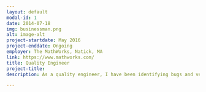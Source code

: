 ```yaml
---
layout: default
modal-id: 1
date: 2014-07-18
img: businessman.png
alt: image-alt
project-startdate: May 2016
project-enddate: Ongoing
employer: The MathWorks, Natick, MA
link: https://www.mathworks.com/
title: Quality Engineer
project-title: 
description: As a quality engineer, I have been identifying bugs and verifying bug fixes for the core MATLAB Toolbox functions. I also develop re-usable test fixtures and Automated Test Suites based on MATLAB Unit Testing Framework for MATLAB Datastores and Tall Arrays. I perform hands-on testing of Big Data and MATLAB Toolbox functions across Mac, Linux and Windows platforms. In addition, I assist improving performance of Big Data functions by developing Performance Test Suites.

---
```

